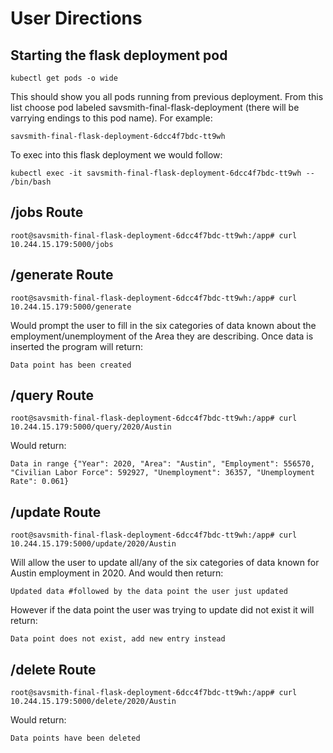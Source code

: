 # User Directions

## Starting the flask deployment pod

```
kubectl get pods -o wide
```
This should show you all pods running from previous deployment. From this list choose pod labeled savsmith-final-flask-deployment (there will be varrying endings to this pod name). For example: 

```
savsmith-final-flask-deployment-6dcc4f7bdc-tt9wh
```

To exec into this flask deployment we would follow: 
```
kubectl exec -it savsmith-final-flask-deployment-6dcc4f7bdc-tt9wh -- /bin/bash
```

## /jobs Route

```
root@savsmith-final-flask-deployment-6dcc4f7bdc-tt9wh:/app# curl 10.244.15.179:5000/jobs
```

## /generate Route


```
root@savsmith-final-flask-deployment-6dcc4f7bdc-tt9wh:/app# curl 10.244.15.179:5000/generate
```
Would prompt the user to fill in the six categories of data known about the employment/unemployment of the Area they are describing. Once data is inserted the program will return:

```
Data point has been created
```

## /query Route


```
root@savsmith-final-flask-deployment-6dcc4f7bdc-tt9wh:/app# curl 10.244.15.179:5000/query/2020/Austin
```
Would return:
```
Data in range {"Year": 2020, "Area": "Austin", "Employment": 556570, "Civilian Labor Force": 592927, "Unemployment": 36357, "Unemployment Rate": 0.061}
```
## /update Route

```
root@savsmith-final-flask-deployment-6dcc4f7bdc-tt9wh:/app# curl 10.244.15.179:5000/update/2020/Austin
```
Will allow the user to update all/any of the six categories of data known for Austin employment in 2020. And would then return:

```
Updated data #followed by the data point the user just updated
```
However if the data point the user was trying to update did not exist it will return: 

```
Data point does not exist, add new entry instead
```

## /delete Route

```
root@savsmith-final-flask-deployment-6dcc4f7bdc-tt9wh:/app# curl 10.244.15.179:5000/delete/2020/Austin
```
Would return:

```
Data points have been deleted
```

